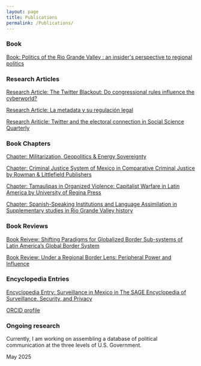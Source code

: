 ```yaml
---
layout: page
title: Publications
permalink: /Publications/
---
```



### Book
[Book: Politics of the Rio Grande Valley : an insider's perspective to regional politics](https://utrgv.primo.exlibrisgroup.com/permalink/01UT_RGV_INST/12haviq/alma991013675218204696)

### Research Articles
[Research Article: The Twitter Blackout: Do congressional rules influence the cyberworld?](https://onlinelibrary.wiley.com/doi/pdf/10.1111/ssqu.13432)

[Research Article: La metadata y su regulación legal](/images/Numero39.pdf) 

[Research Ariticle: Twitter and the electoral connection in Social Science Quarterly](https://onlinelibrary.wiley.com/doi/abs/10.1111/ssqu.13080)

### Book Chapters
[Chapter: Militarization, Geopolitics & Energy Sovereignty](https://www.penguinlibros.com/mx/economia-politica-y-actualidad/368141-libro-contrahistoria-del-pueblo-mexicano-9786073853637?srsltid=AfmBOorMnkxQCTzV54nQ_VS5zBZzmEUhh27-TV-EBSL6_GHtMZQEaFND)

[Chapter: Criminal Justice System of Mexico in Comparative Criminal Justice by Rowman & Littlefield Publishers](https://scholarworks.utrgv.edu/pol_fac/207/)

[Chapter:  Tamaulipas in Organized Violence: Capitalist Warfare in Latin America by University of Regina Press](https://uofrpress.ca/Books/O/Organized-Violence)

[Chapter: Spanish-Speaking Institutions and Language Assimilation in Supplementary studies in Rio Grande Valley history](https://scholarworks.utrgv.edu/regionalhist/15/)

### Book Reviews
[Book Reivew: Shifting Paradigms for Globalized Border Sub-systems of Latin America’s Global Border System](https://www.tandfonline.com/doi/full/10.1080/08865655.2023.2200801)

[Book Review: Under a Regional Border Lens: Peripheral Power and Influence](https://www.tandfonline.com/doi/full/10.1080/08865655.2025.2463911)

### Encyclopedia Entries
[Encyclopedia Entry: Surveillance in Mexico in The SAGE Encyclopedia of Surveillance, Security, and Privacy](/images/MexicoSagePublication.pdf)


[ORCID profile](https://orcid.org/0000-0002-1321-1750)



### Ongoing research

Currently, I am working on assembling a database of political communication at the three levels of U.S. Government.

May 2025

